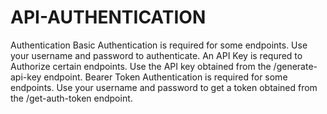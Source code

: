 # API-AUTHENTICATION
Authentication
Basic Authentication is required for some endpoints. Use your username and password to authenticate.
An API Key is requred to Authorize certain endpoints. Use the API key obtained from the /generate-api-key endpoint.
Bearer Token Authentication is required for some endpoints. Use your username and password to get a token obtained from the /get-auth-token endpoint.
